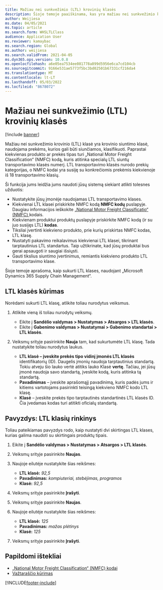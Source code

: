 ```yaml
---
title: Mažiau nei sunkvežimio (LTL) krovinių klasės
description: Šioje temoje paaiškinama, kas yra mažiau nei sunkvežimio krovinio (LTL) klasės ir aprašoma, kaip jas nustatyti programoje „Microsoft Dynamics 365 Supply Chain Management“.
author: Weijiesa
ms.date: 04/05/2021
ms.topic: article
ms.search.form: WHSLTLClass
audience: Application User
ms.reviewer: kamaybac
ms.search.region: Global
ms.author: weijiesa
ms.search.validFrom: 2021-04-05
ms.dyn365.ops.version: 10.0.8
ms.openlocfilehash: a6e05ea7534ee081778a899d5956e6ca7cd104cb
ms.sourcegitcommit: 9166e531ae5773f5bc3bd02501b67331cf216da4
ms.translationtype: MT
ms.contentlocale: lt-LT
ms.lasthandoff: 05/03/2022
ms.locfileid: "8678072"
---
```

# <a name="less-than-truckload-ltl-classes"></a>Mažiau nei sunkvežimio (LTL) krovinių klasės

[!include [banner](../includes/banner.md)]

Mažiau nei sunkvežimio krovinio (LTL) klasė yra krovinio siuntimo klasė, naudojama prekėms, kurios gali būti siunčiamos, klasifikuoti. Paprastai kiekvienas produkto ar prekės tipas turi „National Motor Freight Classification“ (NMFC) kodą, kuris atitinka specialų LTL siuntų transportavimo klasės numerį. LTL transportavimo klasės nurodo prekių kategorijas, o NMFC kodai yra susiję su konkrečiomis prekėmis kiekvienoje iš 18 transportavimo klasių.

Ši funkcija jums leidžia jums naudoti jūsų sistemą siekiant atlikti tolesnes užduotis:

- Nustatykite jūsų įmonėje naudojamas LTL transportavimo klases.
- Kiekvienai LTL klasei priskirkite NMFC kodą **NMFC kodų** puslapyje. Daugiau informacijos ieškokite [„National Motor Freight Classificatio“ (NMFC) ](nmfc-codes.md) kodais.
- Kiekvienam produktui produktų puslapyje priskirkite NMFC kodą (ir su juo susijęs LTL) **kodas**.
- Tiksliai įvertinti kiekvieno produkto, prie kurių priskirtas NMFC kodas, LTL klasę.
- Nustatyti pakavimo reikalavimus kiekvienai LTL klasei, tikrinant tarptautinius LTL standartus. Taip užtikrinate, kad jūsų produktai bus gerai apsaugoti ir saugiai išsiųsti.
- Gauti tikslius siuntimo įvertinimus, remiantis kiekvieno produkto LTL transportavimo klase.

Šioje temoje aprašoma, kaip sukurti LTL klases, naudojant „Microsoft Dynamics 365 Supply Chain Management“.

## <a name="create-an-ltl-class"></a>LTL klasės kūrimas

Norėdami sukurti LTL klasę, atlikite toliau nurodytus veiksmus.

1. Atlikite vieną iš toliau nurodytų veiksmų.

    - Eikite į **Sandėlio valdymas \> Nustatymas \> Atsargos \> LTL klasės**.
    - Eikite į **Gabenimo valdymas \> Nustatymai \> Gabenimo standartai \> LTL klasės**.

2. Veiksmų srityje pasirinkite **Nauja** tam, kad sukurtumėte LTL klasę. Tada nustatykite toliau nurodytus laukus.

    - **LTL klasė – įveskite prekės tipo vidinį įmonės LTL klasės** identifikatorių (ID). Daugelis įmonių naudoja tarptautinius standartą. Tokiu atveju šio lauko vertė atitiks lauko Klasė **vertę**. Tačiau, jei jūsų įmonė naudoja savo standartą, įveskite kodą, kuris atitinka tą standartą.
    - **Pavadinimas** – įveskite aprašomąjį pavadinimą, kuris padės jums ir kitiems vartotojams pasirinkti teisingą kiekvieno NMFC kodo LTL klasę.
    - **Klasė** – įveskite prekės tipo tarptautinės standartinės LTL klasės ID. Čia įvedamas kodas turi atitikti oficialų standartą.

## <a name="example-set-up-ltl-classes"></a>Pavyzdys: LTL klasių rinkinys

Toliau pateikiamas pavyzdys rodo, kaip nustatyti dvi skirtingas LTL klases, kurias galima naudoti su skirtingais produktų tipais.

1. Eikite į **Sandėlio valdymas \> Nustatymas \> Atsargos \> LTL klasės**.
1. Veiksmų srityje pasirinkite **Naujas**.
1. Naujoje eilutėje nustatykite šias reikšmes:

    - **LTL klasė:** *92,5*
    - **Pavadinimas:** *kompiuteriai, stebėjimas, programos*
    - **Klasė:** *92,5*

1. Veiksmų srityje pasirinkite **Įrašyti**.
1. Veiksmų srityje pasirinkite **Naujas**.
1. Naujoje eilutėje nustatykite šias reikšmes:

    - **LTL klasė:** *125*
    - **Pavadinimas:** *mažas plėtinys*
    - **Klasė:** *125*

1. Veiksmų srityje pasirinkite **Įrašyti**.

## <a name="additional-resources"></a>Papildomi ištekliai

- [„National Motor Freight Classification“ (NMFC) kodai](nmfc-codes.md)
- [Važtaraščio kūrimas](create-bill-of-lading.md)

[!INCLUDE[footer-include](../../includes/footer-banner.md)]
